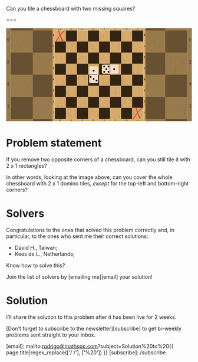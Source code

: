 Can you tile a chessboard with two missing squares?

===

![](thumbnail.webp "A chessboard with two domino tiles on top of it.")

# Problem statement

If you remove two opposite corners of a chessboard,
can you still tile it with 2 x 1 rectangles?

In other words, looking at the image above,
can you cover the whole chessboard with 2 x 1 domino tiles,
_except_ for the top-left and bottom-right corners?


# Solvers

Congratulations to the ones that solved this problem correctly and, in particular, to the ones
who sent me their correct solutions:

 - David H., Taiwan;
 - Kees de L., Netherlands;

Know how to solve this?

Join the list of solvers by [emailing me][email] your solution!


# Solution

I'll share the solution to this problem after it has been live for 2 weeks.


[Don't forget to subscribe to the newsletter][subscribe] to get bi-weekly
problems sent straight to your inbox.

[email]: mailto:rodrigo@mathspp.com?subject=Solution%20to%20{{ page.title|regex_replace(['/ /'], ['%20']) }}
[subscribe]: /subscribe
